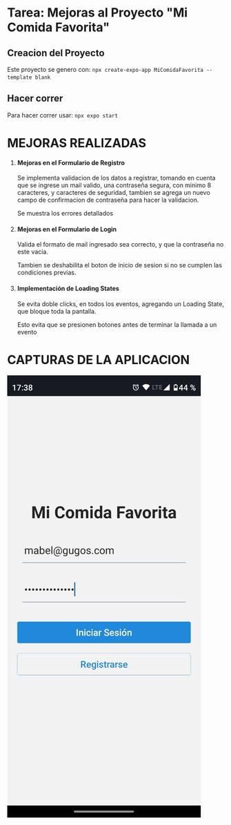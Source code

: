 # Tarea: Mejoras al Proyecto "Mi Comida Favorita"



## Creacion del Proyecto

Este proyecto se genero con: `npx create-expo-app MiComidaFavorita --template blank`

## Hacer correr


Para hacer correr usar:  `npx expo start`

# MEJORAS REALIZADAS
1. #### Mejoras en el Formulario de Registro
   Se implementa validacion de los datos a registrar, tomando en cuenta que se ingrese un mail valido, 
   una contraseña segura, con minimo 8 caracteres, y caracteres de seguridad,
   tambien se agrega un nuevo campo de confirmacion de contraseña para hacer la validacion.

   Se muestra los errores detallados 


2. #### Mejoras en el Formulario de Login
   Valida el formato de mail ingresado sea correcto, y que la contraseña no este vacia.
   
   Tambien se deshabilita el boton de inicio de sesion si no se cumplen las condiciones previas.


3. #### Implementación de Loading States
   Se evita doble clicks, en todos los eventos, agregando un Loading State, que bloque toda la pantalla.

   Esto evita que se presionen botones antes de terminar la llamada a un evento

# CAPTURAS DE LA APLICACION

![Captura1](https://github.com/mcastillo1302/micomidafavorita/blob/main/assets/screenshot/0dee6b49-c4bf-4224-a73a-5d0d71244775.jpg)

 